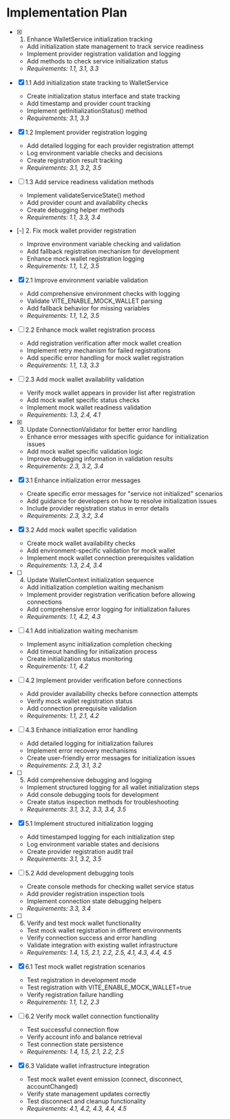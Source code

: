 # Implementation Plan

- [x] 1. Enhance WalletService initialization tracking


  - Add initialization state management to track service readiness
  - Implement provider registration validation and logging
  - Add methods to check service initialization status
  - _Requirements: 1.1, 3.1, 3.3_


- [x] 1.1 Add initialization state tracking to WalletService

  - Create initialization status interface and state tracking
  - Add timestamp and provider count tracking
  - Implement getInitializationStatus() method
  - _Requirements: 3.1, 3.3_

- [x] 1.2 Implement provider registration logging

  - Add detailed logging for each provider registration attempt
  - Log environment variable checks and decisions
  - Create registration result tracking
  - _Requirements: 3.1, 3.2, 3.5_


- [ ] 1.3 Add service readiness validation methods
  - Implement validateServiceState() method
  - Add provider count and availability checks
  - Create debugging helper methods
  - _Requirements: 1.1, 3.3, 3.4_

- [-] 2. Fix mock wallet provider registration

  - Improve environment variable checking and validation
  - Add fallback registration mechanism for development
  - Enhance mock wallet registration logging
  - _Requirements: 1.1, 1.2, 3.5_


- [x] 2.1 Improve environment variable validation

  - Add comprehensive environment checks with logging
  - Validate VITE_ENABLE_MOCK_WALLET parsing
  - Add fallback behavior for missing variables
  - _Requirements: 1.1, 1.2, 3.5_


- [ ] 2.2 Enhance mock wallet registration process
  - Add registration verification after mock wallet creation
  - Implement retry mechanism for failed registrations
  - Add specific error handling for mock wallet registration
  - _Requirements: 1.1, 1.3, 3.3_


- [ ] 2.3 Add mock wallet availability validation
  - Verify mock wallet appears in provider list after registration
  - Add mock wallet specific status checks
  - Implement mock wallet readiness validation
  - _Requirements: 1.3, 2.4, 4.1_


- [x] 3. Update ConnectionValidator for better error handling

  - Enhance error messages with specific guidance for initialization issues
  - Add mock wallet specific validation logic
  - Improve debugging information in validation results
  - _Requirements: 2.3, 3.2, 3.4_


- [x] 3.1 Enhance initialization error messages

  - Create specific error messages for "service not initialized" scenarios
  - Add guidance for developers on how to resolve initialization issues
  - Include provider registration status in error details
  - _Requirements: 2.3, 3.2, 3.4_

- [x] 3.2 Add mock wallet specific validation

  - Create mock wallet availability checks
  - Add environment-specific validation for mock wallet
  - Implement mock wallet connection prerequisites validation
  - _Requirements: 1.3, 2.4, 3.4_


- [ ] 4. Update WalletContext initialization sequence
  - Add initialization completion waiting mechanism
  - Implement provider registration verification before allowing connections
  - Add comprehensive error logging for initialization failures
  - _Requirements: 1.1, 4.2, 4.3_


- [ ] 4.1 Add initialization waiting mechanism
  - Implement async initialization completion checking
  - Add timeout handling for initialization process
  - Create initialization status monitoring
  - _Requirements: 1.1, 4.2_


- [ ] 4.2 Implement provider verification before connections
  - Add provider availability checks before connection attempts
  - Verify mock wallet registration status
  - Add connection prerequisite validation
  - _Requirements: 1.1, 2.1, 4.2_


- [ ] 4.3 Enhance initialization error handling
  - Add detailed logging for initialization failures
  - Implement error recovery mechanisms
  - Create user-friendly error messages for initialization issues
  - _Requirements: 2.3, 3.1, 3.2_

- [ ] 5. Add comprehensive debugging and logging
  - Implement structured logging for all wallet initialization steps
  - Add console debugging tools for development
  - Create status inspection methods for troubleshooting
  - _Requirements: 3.1, 3.2, 3.3, 3.4, 3.5_

- [x] 5.1 Implement structured initialization logging

  - Add timestamped logging for each initialization step
  - Log environment variable states and decisions
  - Create provider registration audit trail
  - _Requirements: 3.1, 3.2, 3.5_


- [ ] 5.2 Add development debugging tools
  - Create console methods for checking wallet service status
  - Add provider registration inspection tools
  - Implement connection state debugging helpers
  - _Requirements: 3.3, 3.4_

- [ ] 6. Verify and test mock wallet functionality
  - Test mock wallet registration in different environments
  - Verify connection success and error handling
  - Validate integration with existing wallet infrastructure
  - _Requirements: 1.4, 1.5, 2.1, 2.2, 2.5, 4.1, 4.3, 4.4, 4.5_

- [x] 6.1 Test mock wallet registration scenarios

  - Test registration in development mode
  - Test registration with VITE_ENABLE_MOCK_WALLET=true
  - Verify registration failure handling
  - _Requirements: 1.1, 1.2, 2.3_


- [ ] 6.2 Verify mock wallet connection functionality
  - Test successful connection flow
  - Verify account info and balance retrieval
  - Test connection state persistence
  - _Requirements: 1.4, 1.5, 2.1, 2.2, 2.5_


- [x] 6.3 Validate wallet infrastructure integration

  - Test mock wallet event emission (connect, disconnect, accountChanged)
  - Verify state management updates correctly
  - Test disconnect and cleanup functionality
  - _Requirements: 4.1, 4.2, 4.3, 4.4, 4.5_
